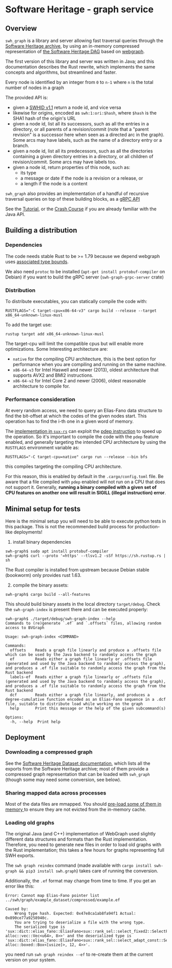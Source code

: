 # Software Heritage - graph service

## Overview

`swh_graph` is a library and server allowing fast traversal queries through the
[Software Heritage archive](https://archive.softwareheritage.org/), by using an in-memory
compressed representation of [the Software Heritage DAG](https://docs.softwareheritage.org/devel/swh-model/data-model.html)
based on [webgraph](https://docs.rs/webgraph).

The first version of this library and server was written in Java; and this documentation
describes the Rust rewrite, which implements the same concepts and algorithms, but
streamlined and faster.

Every node is identified by an integer from `0` to `n-1` where `n` is the total
number of nodes in a graph

The provided API is:

* given a [SWHID v1.1](https://www.swhid.org/specification/v1.1/) return a node id,
  and vice versa
* likewise for origins, encoded as `swh:1:ori:$hash`, where `$hash` is the SHA1 hash of the origin's URL
* given a node id, list all its successors, such as all the entries in a directory, or all
  parents of a revision/commit (note that a "parent revision" is a successor here when
  seen as a directed arc in the graph). Some arcs may have labels, such as the name of
  a directory entry or a branch.
* given a node id, list all its predecessors, such as all the directories containing a given
  directory entries in a directory, or all children of revision/commit. Some arcs may have
  labels too.
* given a node id, return properties of this node, such as:
  * its type
  * a message or date if the node is a revision or a release, or
  * a length if the node is a content

`swh_graph` also provides an implementation of a handful of recursive traversal queries
on top of these building blocks, as a [gRPC API](https://docs.softwareheritage.org/devel/swh-graph/grpc-api.html)

See the [Tutorial](crate::_tutorial), or the [Crash Course](crate::_crash_course) if you
are already familiar with the Java API.

## Building a distribution

### Dependencies
The code needs stable Rust to be >= 1.79 because we depend webgraph uses
[associated type bounds](https://github.com/rust-lang/rust/issues/52662).

We also need `protoc` to be installed (`apt-get install protobuf-compiler` on Debian)
if you want to build the gRPC server (`swh-graph-grpc-server` crate)

### Distribution
To distribute executables, you can statically compile the code with:
```text
RUSTFLAGS="-C target-cpu=x86-64-v3" cargo build --release --target x86_64-unknown-linux-musl
```
To add the target use:
```text
rustup target add x86_64-unknown-linux-musl
```
The target-cpu will limit the compatible cpus but will enable more optimizations.
Some Interesting architecture are:
- `native` for the compiling CPU architecture, this is the best option for
   performance when you are compiling and running on the same machine.
- `x86-64-v3` for Intel Haswell and newer (2013), oldest architecture that
   supports AVX2 and BMI2 instructions.
- `x86-64-v2` for Intel Core 2 and newer (2006), oldest reasonable architecture
   to compile for.

### Performance consideration
At every random access, we need to query an Elias-Fano data structure to find the bit-offset at
which the codes of the given nodes start. This operation has to find the i-th
one in a given word of memory.

The [implementation in `sux-rs`](https://github.com/vigna/sux-rs/blob/25fbdf42024b6cbe98741bd0d8135f3188293677/src/utils.rs#L26)
can exploit the [pdep instruction](https://www.felixcloutier.com/x86/pdep) to speed up the operation.
So it's important to compile the code with the `pdep` feature enabled, and generally
targeting the intended CPU architecture by using the `RUSTFLAGS` environment variable as:
```text
RUSTFLAGS="-C target-cpu=native" cargo run --release --bin bfs
```
this compiles targeting the compiling CPU architecture.

For this reason, this is enabled by default in the `.cargo/config.toml` file.
Be aware that a file compiled with `pdep` enabled will not run on a CPU that does not support it.
Generally, **running a binary compiled with a given set of CPU features on another one
will result in SIGILL (illegal instruction) error**.

## Minimal setup for tests

Here is the minimal setup you will need to be able to execute python tests in this package.
This is not the recommended build process for production-like deployments!

1. install binary dependencies

```text
swh-graph$ sudo apt install protobuf-compiler
swh-graph$ curl --proto '=https' --tlsv1.2 -sSf https://sh.rustup.rs | sh
```
The Rust compiler is installed from upstream because Debian stable (bookworm) only provides rust 1.63.


2. compile the binary assets:

```text
swh-graph$ cargo build --all-features
```

This should build binary assets in the local directory `target/debug`. Check
the `swh-graph-index` is present there and can be executed properly:

```text
swh-graph$ ./target/debug/swh-graph-index --help
Commands to (re)generate `.ef` and `.offsets` files, allowing random access to BVGraph

Usage: swh-graph-index <COMMAND>

Commands:
  offsets    Reads a graph file linearly and produce a .offsets file which can be used by the Java backend to randomly access the graph
  ef         Reads either a graph file linearly or .offsets file (generated and used by the Java backend to randomly access the graph), and produces a .ef file suitable to randomly access the graph from the Rust backend
  labels-ef  Reads either a graph file linearly or .offsets file (generated and used by the Java backend to randomly access the graph), and produces a .ef file suitable to randomly access the graph from the Rust backend
  dcf        Reads either a graph file linearly, and produces a degree-cumulative function encoded as an Elias-Fano sequence in a .dcf file, suitable to distribute load while working on the graph
  help       Print this message or the help of the given subcommand(s)

Options:
  -h, --help  Print help
```

## Deployment

### Downloading a compressed graph

See the [Software Heritage Dataset documentation](https://docs.softwareheritage.org/devel/swh-export/graph/dataset.html),
which lists all the exports from the Software Heritage archive; most of them provide
a compressed graph representation that can be loaded with `swh_graph` (though some may
need some conversion, see below).

### Sharing mapped data across processes

Most of the data files are mmapped. You should [pre-load some of them in memory
](https://docs.softwareheritage.org/devel/swh-graph/memory.html#sharing-mapped-data-across-processes)
to ensure they are not evicted from the in-memory cache.

### Loading old graphs

The original Java (and C++) implementation of WebGraph used slightly different
data structures and formats than the Rust implementation.
Therefore, you need to generate new files in order to load old graphs with the Rust
implementation; this takes a few hours for graphs representing full SWH exports.

The `swh graph reindex` command (made available with `cargo install swh-graph && pip3 install swh.graph`)
takes care of running the conversion.

Additionally, the `.ef` format may change from time to time. If you get an error
like this:

```text
Error: Cannot map Elias-Fano pointer list ../swh/graph/example_dataset/compressed/example.ef

Caused by:
    Wrong type hash. Expected: 0x47e8ca1ab8fa94f1 Actual: 0x890ce77a9258940c.
    You are trying to deserialize a file with the wrong type.
    The serialized type is 'sux::dict::elias_fano::EliasFano<sux::rank_sel::select_fixed2::SelectFixed2<sux::bits::bit_vec::CountBitVec, alloc::vec::Vec<u64>, 8>>' and the deserialized type is 'sux::dict::elias_fano::EliasFano<sux::rank_sel::select_adapt_const::SelectAdaptConst<sux::bits::bit_vec::BitVec<alloc::boxed::Box<[usize]>>, alloc::boxed::Box<[usize]>, 12, 4>>'.
```

you need run `swh graph reindex --ef` to re-create them at the current version on your system.

